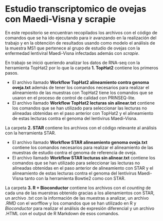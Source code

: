 # Estudio transcriptomico de ovejas con Maedi-Visna y scrapie

En este repositorio se encuentran recopilados los archivos con el código de comandos que se ha ido ejecutando para ir avanzando en la realización del trabajo y en la obtención de resultados usando como modelo el análisis de la muestra MS1 que pertenece al grupo de estudio de ovejas con la enfermedad lentiviral Maedi-Visna infectadas además con *scrapie*.

En trabajo se inició queriendo analizar los datos de RNA-seq con la herramienta TopHat2 por lo que la carpeta **1. TopHat2** contiene los primeros pasos.
- El archivo llamado **Workflow TopHat2 alineamiento contra genoma oveja.txt** además de tener los comandos necesarios para realizar el alineamiento de las muestras con TopHat2 tiene los comandos que se usaron en el proceso de control de calidad con PRINSEQ-lite.
- El archivo llamado **Workflow TopHat2 lecturas sin alinear.txt** contiene los comandos que se han utilizado para seleccionar las lecturas no alineadas obtenidas en el paso anterior con TopHat2 y el alineamiento de estas lecturas contra el genoma del lentivirus Maedi-Visna.

La carpeta **2. STAR** contiene los archivos con el código relevante al análisis con la herramienta STAR.
- El archivo llamado **Workflow STAR alineamiento genoma oveja.txt** contiene los comandos necesarios para realizar el alineamiento de las muestras de estudio contra el genoma de referencia de oveja.
- El archivo llamado **Workflow STAR lecturas sin alinear.txt** contiene los comandos que se han utilizado para seleccionar las lecturas no alineadas obtenidas en el paso anterior de alineamiento con STAR y el alineamiento de estas lecturas contra el genoma del lentivirus Maedi-Visna tanto con la herramienta Bowtie2 como con STAR.

La carpeta **3. R + Bioconductor** contiene los archivos con el *counting* de cada una de las muerstras obtenido gracias a los alienamientos con STAR, un archivo .txt con la información de las muestras a analizar, un archivo .RMD con el worfflow y los comandos que se han utilizado en R y *Bioconductor* para realizar el análisis de expresión diferencial y un archivo .HTML con el output de R Markdown de esos comandos.
